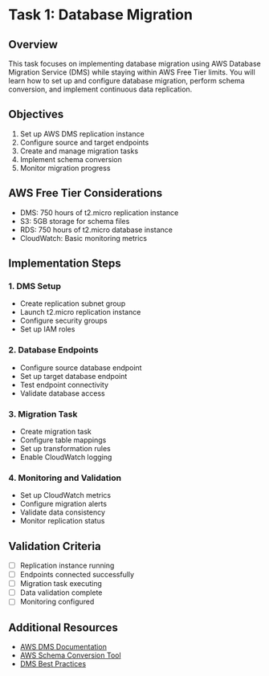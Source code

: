 # Task 1: Database Migration

## Overview
This task focuses on implementing database migration using AWS Database Migration Service (DMS) while staying within AWS Free Tier limits. You will learn how to set up and configure database migration, perform schema conversion, and implement continuous data replication.

## Objectives
1. Set up AWS DMS replication instance
2. Configure source and target endpoints
3. Create and manage migration tasks
4. Implement schema conversion
5. Monitor migration progress

## AWS Free Tier Considerations
- DMS: 750 hours of t2.micro replication instance
- S3: 5GB storage for schema files
- RDS: 750 hours of t2.micro database instance
- CloudWatch: Basic monitoring metrics

## Implementation Steps

### 1. DMS Setup
- Create replication subnet group
- Launch t2.micro replication instance
- Configure security groups
- Set up IAM roles

### 2. Database Endpoints
- Configure source database endpoint
- Set up target database endpoint
- Test endpoint connectivity
- Validate database access

### 3. Migration Task
- Create migration task
- Configure table mappings
- Set up transformation rules
- Enable CloudWatch logging

### 4. Monitoring and Validation
- Set up CloudWatch metrics
- Configure migration alerts
- Validate data consistency
- Monitor replication status

## Validation Criteria
- [ ] Replication instance running
- [ ] Endpoints connected successfully
- [ ] Migration task executing
- [ ] Data validation complete
- [ ] Monitoring configured

## Additional Resources
- [AWS DMS Documentation](https://docs.aws.amazon.com/dms/latest/userguide/Welcome.html)
- [AWS Schema Conversion Tool](https://docs.aws.amazon.com/SchemaConversionTool/latest/userguide/Welcome.html)
- [DMS Best Practices](https://docs.aws.amazon.com/dms/latest/userguide/CHAP_BestPractices.html) 
